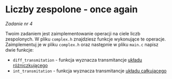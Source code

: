 ﻿# Liczby zespolone - once again
*Zadanie nr 4*

Twoim zadaniem jest zaimplementowanie operacji na ciele liczb zespolonych.
W pliku `complex.h` znajdziesz funkcje wykonujące te operacje.
Zaimplementuj je w pliku `complex.h` oraz następnie w pliku `main.c` napisz dwie funkcje:
* `diff_transmitation` - funkcja wyznacza transmitancje [układu różniczkującego](https://esezam.okno.pw.edu.pl/mod/book/view.php?id=27&chapterid=414)
* `int_transmitation` - funkcja wyznacza transmitancje [układu całkującego](https://esezam.okno.pw.edu.pl/mod/book/view.php?id=27&chapterid=413`)
